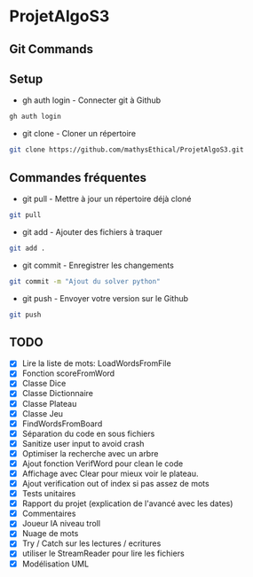 # ProjetAlgoS3
## Git Commands
## Setup
- gh auth login - Connecter git à Github
```sh
gh auth login
```

- git clone - Cloner un répertoire
```sh
git clone https://github.com/mathysEthical/ProjetAlgoS3.git
```

## Commandes fréquentes

- git pull - Mettre à jour un répertoire déjà cloné
```sh
git pull
```
- git add - Ajouter des fichiers à traquer
```sh
git add .
```
- git commit - Enregistrer les changements
```sh
git commit -m "Ajout du solver python"
```

- git push - Envoyer votre version sur le Github
```sh
git push
```

## TODO

- [x] Lire la liste de mots: LoadWordsFromFile
- [x] Fonction scoreFromWord
- [x] Classe Dice
- [x] Classe Dictionnaire
- [x] Classe Plateau
- [x] Classe Jeu
- [x] FindWordsFromBoard
- [x] Séparation du code en sous fichiers
- [x] Sanitize user input to avoid crash
- [x] Optimiser la recherche avec un arbre
- [x] Ajout fonction VerifWord pour clean le code
- [x] Affichage avec Clear pour mieux voir le plateau.
- [x] Ajout verification out of index si pas assez de mots
- [x] Tests unitaires
- [x] Rapport du projet (explication de l'avancé avec les dates)
- [x] Commentaires
- [x] Joueur IA niveau troll 
- [x] Nuage de mots
- [x] Try / Catch sur les lectures / ecritures
- [x] utiliser le StreamReader pour lire les fichiers
- [x] Modélisation UML
